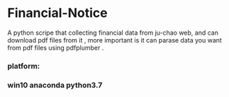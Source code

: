 # Financial-Notice
A python scripe that collecting financial data from ju-chao web, and can download pdf files from it , more important is it can parase data you want from pdf files using pdfplumber .

### platform:  
### win10 anaconda python3.7 
